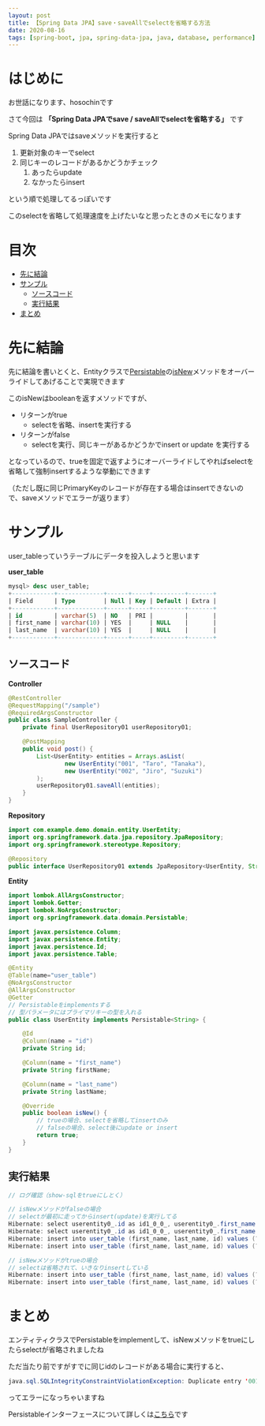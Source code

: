 ```yaml
---
layout: post
title: 【Spring Data JPA】save・saveAllでselectを省略する方法
date: 2020-08-16
tags: [spring-boot, jpa, spring-data-jpa, java, database, performance]
---
```


# はじめに

お世話になります、hosochinです

さて今回は
**「Spring Data JPAでsave / saveAllでselectを省略する」**
です

Spring Data JPAではsaveメソッドを実行すると

1. 更新対象のキーでselect
2. 同じキーのレコードがあるかどうかチェック
   1. あったらupdate
   2. なかったらinsert

という順で処理してるっぽいです

このselectを省略して処理速度を上げたいなと思ったときのメモになります

# 目次

- [先に結論](#先に結論)
- [サンプル](#サンプル)
  - [ソースコード](#ソースコード)
  - [実行結果](#実行結果)
- [まとめ](#まとめ)

# 先に結論

先に結論を書いとくと、Entityクラスで[Persistable<ID>](https://spring.pleiades.io/spring-data/commons/docs/current/api/org/springframework/data/domain/Persistable.html)の[isNew](https://spring.pleiades.io/spring-data/commons/docs/current/api/org/springframework/data/domain/Persistable.html#isNew--)メソッドをオーバーライドしてあげることで実現できます

このisNewはbooleanを返すメソッドですが、

- リターンがtrue
  - selectを省略、insertを実行する
- リターンがfalse
  - selectを実行、同じキーがあるかどうかでinsert or update を実行する

となっているので、trueを固定で返すようにオーバーライドしてやればselectを省略して強制insertするような挙動にできます

（ただし既に同じPrimaryKeyのレコードが存在する場合はinsertできないので、saveメソッドでエラーが返ります）

# サンプル

user_tableっていうテーブルにデータを投入しようと思います

**user_table**

```sql
mysql> desc user_table;
+------------+-------------+------+-----+---------+-------+
| Field      | Type        | Null | Key | Default | Extra |
+------------+-------------+------+-----+---------+-------+
| id         | varchar(5)  | NO   | PRI |         |       |
| first_name | varchar(10) | YES  |     | NULL    |       |
| last_name  | varchar(10) | YES  |     | NULL    |       |
+------------+-------------+------+-----+---------+-------+
```

## ソースコード

**Controller**

```java
@RestController
@RequestMapping("/sample")
@RequiredArgsConstructor
public class SampleController {
    private final UserRepository01 userRepository01;

    @PostMapping
    public void post() {
        List<UserEntity> entities = Arrays.asList(
                new UserEntity("001", "Taro", "Tanaka"),
                new UserEntity("002", "Jiro", "Suzuki")
        );
        userRepository01.saveAll(entities);
    }
}
```

**Repository**

```java
import com.example.demo.domain.entity.UserEntity;
import org.springframework.data.jpa.repository.JpaRepository;
import org.springframework.stereotype.Repository;

@Repository
public interface UserRepository01 extends JpaRepository<UserEntity, String> {}
```

**Entity**

```java
import lombok.AllArgsConstructor;
import lombok.Getter;
import lombok.NoArgsConstructor;
import org.springframework.data.domain.Persistable;

import javax.persistence.Column;
import javax.persistence.Entity;
import javax.persistence.Id;
import javax.persistence.Table;

@Entity
@Table(name="user_table")
@NoArgsConstructor
@AllArgsConstructor
@Getter
// Persistableをimplementsする
// 型パラメータにはプライマリキーの型を入れる
public class UserEntity implements Persistable<String> {

    @Id
    @Column(name = "id")
    private String id;

    @Column(name = "first_name")
    private String firstName;

    @Column(name = "last_name")
    private String lastName;

    @Override
    public boolean isNew() {
        // trueの場合、selectを省略してinsertのみ
        // falseの場合、select後にupdate or insert
        return true;
    }
}
```

## 実行結果

```java
// ログ確認（show-sqlをtrueにしとく）

// isNewメソッドがfalseの場合
// selectが最初に走ってからinsert(update)を実行してる
Hibernate: select userentity0_.id as id1_0_0_, userentity0_.first_name as first_na2_0_0_, userentity0_.last_name as last_nam3_0_0_ from user_table userentity0_ where userentity0_.id=?
Hibernate: select userentity0_.id as id1_0_0_, userentity0_.first_name as first_na2_0_0_, userentity0_.last_name as last_nam3_0_0_ from user_table userentity0_ where userentity0_.id=?
Hibernate: insert into user_table (first_name, last_name, id) values (?, ?, ?)
Hibernate: insert into user_table (first_name, last_name, id) values (?, ?, ?)

// isNewメソッドがtrueの場合
// selectは省略されて、いきなりinsertしている
Hibernate: insert into user_table (first_name, last_name, id) values (?, ?, ?)
Hibernate: insert into user_table (first_name, last_name, id) values (?, ?, ?)
```

# まとめ

エンティティクラスでPersistableをimplementして、isNewメソッドをtrueにしたらselectが省略されましたね

ただ当たり前ですがすでに同じidのレコードがある場合に実行すると、

```java
java.sql.SQLIntegrityConstraintViolationException: Duplicate entry '001' for key 'PRIMARY'
```

ってエラーになっちゃいますね

Persistableインターフェースについて詳しくは[こちら](https://spring.pleiades.io/spring-data/data-commons/docs/current/api/?org/springframework/data/domain/Persistable.html)です